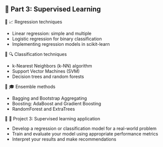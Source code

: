 ## 🧩 Part 3: Supervised Learning

🔹 📈 Regression techniques
  - Linear regression: simple and multiple
  - Logistic regression for binary classification
  - Implementing regression models in scikit-learn

🔹 🔍 Classification techniques
  - k-Nearest Neighbors (k-NN) algorithm
  - Support Vector Machines (SVM)
  - Decision trees and random forests

🔹 🎓 Ensemble methods
  - Bagging and Bootstrap Aggregating
  - Boosting: AdaBoost and Gradient Boosting
  - RandomForest and ExtraTrees

🔹 🎯 Project 3: Supervised learning application
  - Develop a regression or classification model for a real-world problem
  - Train and evaluate your model using appropriate performance metrics
  - Interpret your results and make recommendations
